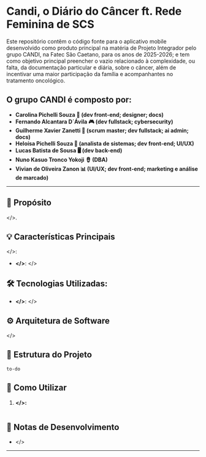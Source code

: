 # Candi, o Diário do Câncer ft. Rede Feminina de SCS

Este repositório contêm o código fonte para o aplicativo mobile desenvolvido como produto principal na matéria de Projeto Integrador pelo grupo CANDI, na Fatec São Caetano, para os anos de 2025-2026; e tem como objetivo principal preencher o vazio relacionado à complexidade, ou falta, da documentação particular e diária, sobre o câncer, além de incentivar uma maior participação da família e acompanhantes no tratamento oncológico. 

## O grupo CANDI é composto por:

- **Carolina Pichelli Souza :violin: (dev front-end; designer; docs)**
- **Fernando Alcantara D´Ávila :video_game: (dev fullstack; cybersecurity)**
- **Guilherme Xavier Zanetti :drum: (scrum master; dev fullstack; ai admin; docs)**
- **Heloísa Pichelli Souza :tada: (analista de sistemas; dev front-end; UI/UX)**
- **Lucas Batista de Sousa :desktop_computer: (dev back-end)**
- **Nuno Kasuo Tronco Yokoji :long_drum: (DBA)**
- **Vivian de Oliveira Zanon :bar_chart: (UI/UX; dev front-end; marketing e análise de marcado)**

---

## :high_brightness: Propósito

</>.

## :bulb: Características Principais

</>:

- **</>**: </>

## 🛠️ Tecnologias Utilizadas:

- **</>**: </>

## :gear: Arquitetura de Software

</>

## 📁 Estrutura do Projeto

```
to-do
```

## 🚀 Como Utilizar 

1. **</>:**

    ```bash
    
    ```

## 📝 Notas de Desenvolvimento

- </>
  
---


